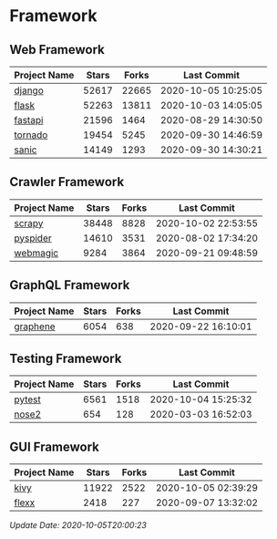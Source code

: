 # Framework

## Web Framework

| Project Name | Stars | Forks | Last Commit |
| ------------ | ----- | ----- | ----------- |
| [django](https://github.com/django/django) | 52617 | 22665 | 2020-10-05 10:25:05 |
| [flask](https://github.com/pallets/flask) | 52263 | 13811 | 2020-10-03 14:05:05 |
| [fastapi](https://github.com/tiangolo/fastapi) | 21596 | 1464 | 2020-08-29 14:30:50 |
| [tornado](https://github.com/tornadoweb/tornado) | 19454 | 5245 | 2020-09-30 14:46:59 |
| [sanic](https://github.com/huge-success/sanic) | 14149 | 1293 | 2020-09-30 14:30:21 |

## Crawler Framework

| Project Name | Stars | Forks | Last Commit |
| ------------ | ----- | ----- | ----------- |
| [scrapy](https://github.com/scrapy/scrapy) | 38448 | 8828 | 2020-10-02 22:53:55 |
| [pyspider](https://github.com/binux/pyspider) | 14610 | 3531 | 2020-08-02 17:34:20 |
| [webmagic](https://github.com/code4craft/webmagic) | 9284 | 3864 | 2020-09-21 09:48:59 |

## GraphQL Framework

| Project Name | Stars | Forks | Last Commit |
| ------------ | ----- | ----- | ----------- |
| [graphene](https://github.com/graphql-python/graphene) | 6054 | 638 | 2020-09-22 16:10:01 |

## Testing Framework

| Project Name | Stars | Forks | Last Commit |
| ------------ | ----- | ----- | ----------- |
| [pytest](https://github.com/pytest-dev/pytest) | 6561 | 1518 | 2020-10-04 15:25:32 |
| [nose2](https://github.com/nose-devs/nose2) | 654 | 128 | 2020-03-03 16:52:03 |

## GUI Framework

| Project Name | Stars | Forks | Last Commit |
| ------------ | ----- | ----- | ----------- |
| [kivy](https://github.com/kivy/kivy) | 11922 | 2522 | 2020-10-05 02:39:29 |
| [flexx](https://github.com/flexxui/flexx) | 2418 | 227 | 2020-09-07 13:32:02 |

*Update Date: 2020-10-05T20:00:23*